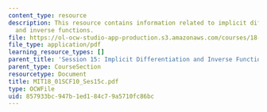 ```yaml
---
content_type: resource
description: This resource contains information related to implicit differentiation
  and inverse functions.
file: https://ol-ocw-studio-app-production.s3.amazonaws.com/courses/18-01sc-single-variable-calculus-fall-2010/857933bc947b1ed184c79a5710fc86bc_MIT18_01SCF10_Ses15c.pdf
file_type: application/pdf
learning_resource_types: []
parent_title: 'Session 15: Implicit Differentiation and Inverse Functions'
parent_type: CourseSection
resourcetype: Document
title: MIT18_01SCF10_Ses15c.pdf
type: OCWFile
uid: 857933bc-947b-1ed1-84c7-9a5710fc86bc
---
```

